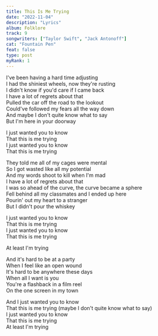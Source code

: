```yaml
---
title: This Is Me Trying
date: "2022-11-04"
description: "Lyrics"
album: Folklore
track: 9
songwriters: ["Taylor Swift", "Jack Antonoff"]
cat: "Fountain Pen"
feat: false
type: post
myRank: 1
---
```


<p className="verse-one">
I've been having a hard time adjusting <br />
I had the shiniest wheels, now they're rusting <br />
I didn't know if you'd care if I came back <br />
I have a lot of regrets about that <br />
Pulled the car off the road to the lookout <br />
Could've followed my fears all the way down <br />
And maybe I don't quite know what to say <br />
But I'm here in your doorway <br />
</p>
<p className="chorus">
I just wanted you to know <br />
That this is me trying <br />
I just wanted you to know <br />
That this is me trying <br />
</p>
<p className="verse-two">
They told me all of my cages were mental <br />
So I got wasted like all my potential <br />
And my words shoot to kill when I'm mad <br />
I have a lot of regrets about that <br />
<span id="favorite-line">I was so ahead of the curve, the curve became a sphere</span> <br />
Fell behind all my classmates and I ended up here <br />
Pourin' out my heart to a stranger <br />
But I didn't pour the whiskey <br />
</p>
<p className="chorus">
I just wanted you to know <br />
That this is me trying <br />
I just wanted you to know <br />
That this is me trying <br />
</p>
<p className="post-chorus">
At least I'm trying <br />
</p>
<p className="bridge">
And it's hard to be at a party <br />
When I feel like an open wound <br />
It's hard to be anywhere these days <br />
When all I want is you <br />
You're a flashback in a film reel <br />
On the one screen in my town <br />
</p>
<p className="chorus">
And I just wanted you to know <br />
That this is me trying (maybe I don't quite know what to say) <br />
I just wanted you to know <br />
That this is me trying <br />
At least I'm trying <br />
</p>
